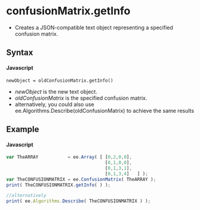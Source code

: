 # confusionMatrix.getInfo
- Creates a JSON-compatible text object representing a specified confusion matrix.
       
## Syntax

#### Javascript

```
newObject = oldConfusionMatrix.getInfo()
```
- *newObject* is the new text object.
- *oldConfusionMatrix* is the specified confusion matrix.
- alternatively, you could also use ee.Algorithms.Describe(oldConfusionMatrix) to achieve the same results

## Example

#### Javascript
```javascript
var TheARRAY           = ee.Array( [ [0,2,0,0],  
                                     [0,1,0,0],  
                                     [0,1,3,1], 
                                     [0,1,3,4]   ] ); 
var TheCONFUSIONMATRIX = ee.ConfusionMatrix( TheARRAY ); 
print( TheCONFUSIONMATRIX.getInfo( ) ); 

//alternatively
print( ee.Algorithms.Describe( TheCONFUSIONMATRIX ) ); 

```

